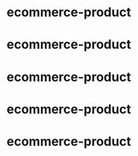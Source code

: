 # ecommerce-product
# ecommerce-product
# ecommerce-product
# ecommerce-product
# ecommerce-product
